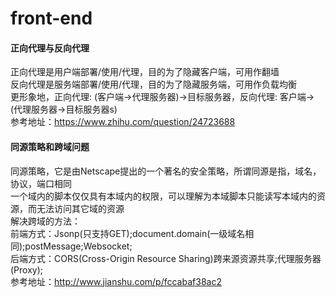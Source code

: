 # front-end

#### 正向代理与反向代理
正向代理是用户端部署/使用/代理，目的为了隐藏客户端，可用作翻墙<br/>
反向代理是服务端部署/使用/代理，目的为了隐藏服务端，可用作负载均衡<br/>
更形象地，正向代理: (客户端->代理服务器)->目标服务器，反向代理: 客户端->(代理服务器->目标服务器s)<br/>
参考地址：https://www.zhihu.com/question/24723688

#### 同源策略和跨域问题
同源策略，它是由Netscape提出的一个著名的安全策略，所谓同源是指，域名，协议，端口相同<br/>
一个域内的脚本仅仅具有本域内的权限，可以理解为本域脚本只能读写本域内的资源，而无法访问其它域的资源<br/>
解决跨域的方法：<br/>
前端方式：Jsonp(只支持GET);document.domain(一级域名相同);postMessage;Websocket;<br/>
后端方式：CORS(Cross-Origin Resource Sharing)跨来源资源共享;代理服务器(Proxy);<br/>
参考地址：http://www.jianshu.com/p/fccabaf38ac2
